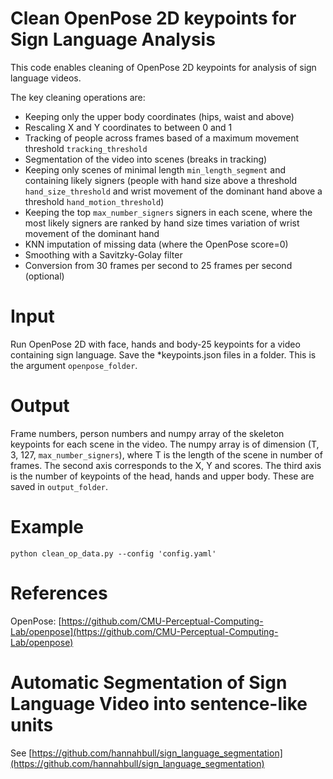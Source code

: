 # Clean OpenPose 2D keypoints for Sign Language Analysis

This code enables cleaning of OpenPose 2D keypoints for analysis of sign language videos. 

The key cleaning operations are: 

- Keeping only the upper body coordinates (hips, waist and above)
- Rescaling X and Y coordinates to between 0 and 1
- Tracking of people across frames based of a maximum movement threshold `tracking_threshold`
- Segmentation of the video into scenes (breaks in tracking)
- Keeping only scenes of minimal length `min_length_segment` and containing likely signers (people with hand size above a threshold `hand_size_threshold` and wrist movement of the dominant hand above a threshold `hand_motion_threshold`)
- Keeping the top `max_number_signers` signers in each scene, where the most likely signers are ranked by hand size times variation of wrist movement of the dominant hand
- KNN imputation of missing data (where the OpenPose score=0)
- Smoothing with a Savitzky-Golay filter
- Conversion from 30 frames per second to 25 frames per second (optional)

# Input

Run OpenPose 2D with face, hands and body-25 keypoints for a video containing sign language. Save the *keypoints.json files in a folder. This is the argument `openpose_folder`.

# Output

Frame numbers, person numbers and numpy array of the skeleton keypoints for each scene in the video. The numpy array is of dimension (T, 3, 127, `max_number_signers`), where T is the length of the scene in number of frames. The second axis corresponds to the X, Y and scores. The third axis is the number of keypoints of the head, hands and upper body. These are saved in `output_folder`.

# Example 

```python clean_op_data.py --config 'config.yaml'```

# References

OpenPose: [https://github.com/CMU-Perceptual-Computing-Lab/openpose](https://github.com/CMU-Perceptual-Computing-Lab/openpose)

# Automatic Segmentation of Sign Language Video into sentence-like units

See [https://github.com/hannahbull/sign_language_segmentation](https://github.com/hannahbull/sign_language_segmentation)
